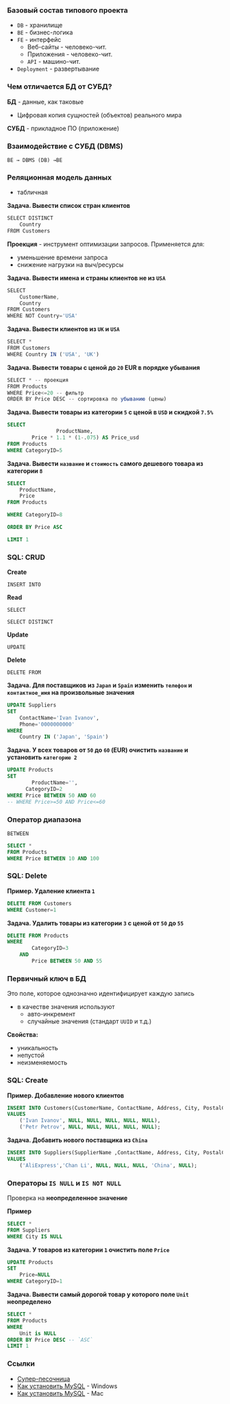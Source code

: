 ### Базовый состав типового проекта

- `DB` - хранилище
- `BE` - бизнес-логика
- `FE` - интерфейс
    - Веб-сайты - человеко-чит.
    - Приложения - человеко-чит.
    - `API` - машино-чит.
- `Deployment` - развертывание

### Чем отличается БД от СУБД?

**БД** - данные, как таковые

- Цифровая копия сущностей (объектов) реального мира

**СУБД** - прикладное ПО (приложение)

### Взаимодействие с СУБД (DBMS)

`BE → DBMS (DB) →BE`

### Реляционная модель данных

- табличная

**Задача. Вывести список стран клиентов**

```jsx
SELECT DISTINCT
	Country
FROM Customers
```

**Проекция** - инструмент оптимизации запросов. Применяется для:

- уменьшение времени запроса
- снижение нагрузки на выч/ресурсы

**Задача. Вывести имена и страны клиентов не из `USA`**

```jsx
SELECT
	CustomerName,
	Country
FROM Customers
WHERE NOT Country='USA'
```

**Задача. Вывести клиентов из `UK` и `USA`**

```jsx
SELECT *
FROM Customers
WHERE Country IN ('USA', 'UK')
```

**Задача. Вывести товары с ценой до `20` EUR в порядке убывания**

```jsx
SELECT * -- проекция
FROM Products
WHERE Price<=20 -- фильтр
ORDER BY Price DESC -- сортировка по убыванию (цены)
```

**Задача. Вывести товары из категории `5` с ценой в `USD` и скидкой `7.5%`**

```sql
SELECT
				ProductName,
        Price * 1.1 * (1-.075) AS Price_usd
FROM Products
WHERE CategoryID=5
```

**Задача. Вывести `название` и `стоимость` самого дешевого товара из категории `8`**

```sql
SELECT
	ProductName,
	Price
FROM Products

WHERE CategoryID=8

ORDER BY Price ASC

LIMIT 1
```

### SQL: CRUD

**Create**

`INSERT INTO`

**Read**

`SELECT`

`SELECT DISTINCT`

**Update**

`UPDATE`

**Delete**

`DELETE FROM`

**Задача. Для поставщиков из `Japan` и `Spain` изменить `телефон` и `контактное_имя` на произвольные значения**

```sql
UPDATE Suppliers
SET
	ContactName='Ivan Ivanov',
	Phone='0000000000'
WHERE
	Country IN ('Japan', 'Spain')
```

**Задача. У всех товаров от `50` до `60` (EUR) очистить `название` и установить `категорию 2`**

```sql
UPDATE Products
SET
		ProductName='',
	  CategoryID=2
WHERE Price BETWEEN 50 AND 60
-- WHERE Price>=50 AND Price<=60
```

### Оператор диапазона

`BETWEEN`

```sql
SELECT *
FROM Products
WHERE Price BETWEEN 10 AND 100
```

### SQL: Delete

**Пример. Удаление клиента `1`**

```sql
DELETE FROM Customers
WHERE Customer=1
```

**Задача. Удалить товары из категории `3` с ценой от `50` до `55`** 

```sql
DELETE FROM Products
WHERE
		CategoryID=3
    AND
		Price BETWEEN 50 AND 55
```

### Первичный ключ в БД

Это поле, которое однозначно идентифицирует каждую запись

- в качестве значения используют
    - авто-инкремент
    - случайные значения (стандарт `UUID` и т.д.)

**Свойства:**

- уникальность
- непустой
- неизменяемость

### SQL: Create

**Пример. Добавление нового клиентов**

```sql
INSERT INTO Customers(CustomerName, ContactName, Address, City, PostalCode, Country)
VALUES
	('Ivan Ivanov', NULL, NULL, NULL, NULL, NULL),
	('Petr Petrov', NULL, NULL, NULL, NULL, NULL);
```

**Задача. Добавить нового поставщика из `China`**

```sql
INSERT INTO Suppliers(SupplierName ,ContactName, Address, City, PostalCode,  Country,Phone)
VALUES
	('AliExpress','Chan Li', NULL, NULL, NULL, 'China', NULL);
```

### Операторы `IS NULL` и `IS NOT NULL`

Проверка на **неопределенное значение**

**Пример**

```sql
SELECT *
FROM Suppliers
WHERE City IS NULL
```

**Задача. У товаров из категории `1` очистить поле `Price`**

```sql
UPDATE Products
SET
	Price=NULL
WHERE CategoryID=1
```

**Задача. Вывести самый дорогой товар у которого поле `Unit` неопределено**

```sql
SELECT *
FROM Products
WHERE
	Unit is NULL
ORDER BY Price DESC -- `ASC`
LIMIT 1
```


### Ссылки

- [Супер-песочница](https://sqliteonline.com/)
- [Как установить MySQL](https://timeweb.cloud/tutorials/mysql/kak-ustanovit-mysql-na-windows) - Windows
- [Как установить MySQL](https://vladster.net/ru/%D0%BA%D0%B0%D0%BA-%D1%83%D1%81%D1%82%D0%B0%D0%BD%D0%BE%D0%B2%D0%B8%D1%82%D1%8C-mysql-%D1%81%D0%B5%D1%80%D0%B2%D0%B5%D1%80-%D0%BD%D0%B0-mac-os-x/) - Mac